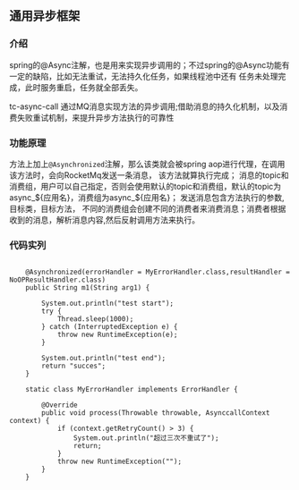 ## 通用异步框架

### 介绍
spring的@Async注解，也是用来实现异步调用的；不过spring的@Async功能有一定的缺陷，比如无法重试，无法持久化任务，如果线程池中还有
任务未处理完成，此时服务重启，任务就全部丢失。

tc-async-call 通过MQ消息实现方法的异步调用;借助消息的持久化机制，以及消费失败重试机制，来提升异步方法执行的可靠性


### 功能原理
方法上加上`@Asynchronized`注解，那么该类就会被spring aop进行代理，在调用该方法时，会向RocketMq发送一条消息，
该方法就算执行完成； 消息的topic和消费组，用户可以自己指定，否则会使用默认的topic和消费组，默认的topic为async_${应用名}，消费组为async_${应用名}；
发送消息包含方法执行的参数,目标类，目标方法，
不同的消费组会创建不同的消费者来消费消息；消费者根据收到的消息，解析消息内容,然后反射调用方法来执行。



### 代码实列

```

    @Asynchronized(errorHandler = MyErrorHandler.class,resultHandler = NoOPResultHandler.class)
    public String m1(String arg1) {

        System.out.println("test start");
        try {
            Thread.sleep(1000);
        } catch (InterruptedException e) {
            throw new RuntimeException(e);
        }

        System.out.println("test end");
        return "succes";
    }

    static class MyErrorHandler implements ErrorHandler {

        @Override
        public void process(Throwable throwable, AsynccallContext context) {
            if (context.getRetryCount() > 3) {
                System.out.println("超过三次不重试了");
                return;
            }
            throw new RuntimeException("");
        }
    }
```